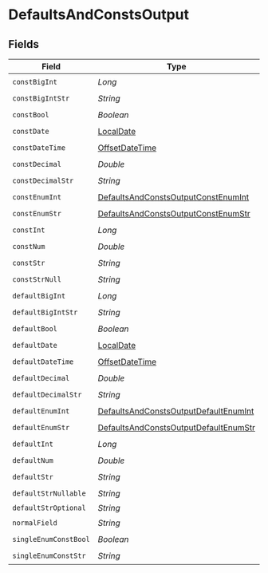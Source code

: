 # DefaultsAndConstsOutput


## Fields

| Field                                                                                                 | Type                                                                                                  | Required                                                                                              | Description                                                                                           |
| ----------------------------------------------------------------------------------------------------- | ----------------------------------------------------------------------------------------------------- | ----------------------------------------------------------------------------------------------------- | ----------------------------------------------------------------------------------------------------- |
| `constBigInt`                                                                                         | *Long*                                                                                                | :heavy_check_mark:                                                                                    | N/A                                                                                                   |
| `constBigIntStr`                                                                                      | *String*                                                                                              | :heavy_check_mark:                                                                                    | N/A                                                                                                   |
| `constBool`                                                                                           | *Boolean*                                                                                             | :heavy_check_mark:                                                                                    | N/A                                                                                                   |
| `constDate`                                                                                           | [LocalDate](https://docs.oracle.com/javase/8/docs/api/java/time/LocalDate.html)                       | :heavy_check_mark:                                                                                    | N/A                                                                                                   |
| `constDateTime`                                                                                       | [OffsetDateTime](https://docs.oracle.com/javase/8/docs/api/java/time/OffsetDateTime.html)             | :heavy_check_mark:                                                                                    | N/A                                                                                                   |
| `constDecimal`                                                                                        | *Double*                                                                                              | :heavy_check_mark:                                                                                    | N/A                                                                                                   |
| `constDecimalStr`                                                                                     | *String*                                                                                              | :heavy_check_mark:                                                                                    | N/A                                                                                                   |
| `constEnumInt`                                                                                        | [DefaultsAndConstsOutputConstEnumInt](../../models/shared/DefaultsAndConstsOutputConstEnumInt.md)     | :heavy_check_mark:                                                                                    | N/A                                                                                                   |
| `constEnumStr`                                                                                        | [DefaultsAndConstsOutputConstEnumStr](../../models/shared/DefaultsAndConstsOutputConstEnumStr.md)     | :heavy_check_mark:                                                                                    | N/A                                                                                                   |
| `constInt`                                                                                            | *Long*                                                                                                | :heavy_check_mark:                                                                                    | N/A                                                                                                   |
| `constNum`                                                                                            | *Double*                                                                                              | :heavy_check_mark:                                                                                    | N/A                                                                                                   |
| `constStr`                                                                                            | *String*                                                                                              | :heavy_check_mark:                                                                                    | N/A                                                                                                   |
| `constStrNull`                                                                                        | *String*                                                                                              | :heavy_check_mark:                                                                                    | N/A                                                                                                   |
| `defaultBigInt`                                                                                       | *Long*                                                                                                | :heavy_check_mark:                                                                                    | N/A                                                                                                   |
| `defaultBigIntStr`                                                                                    | *String*                                                                                              | :heavy_check_mark:                                                                                    | N/A                                                                                                   |
| `defaultBool`                                                                                         | *Boolean*                                                                                             | :heavy_check_mark:                                                                                    | N/A                                                                                                   |
| `defaultDate`                                                                                         | [LocalDate](https://docs.oracle.com/javase/8/docs/api/java/time/LocalDate.html)                       | :heavy_check_mark:                                                                                    | N/A                                                                                                   |
| `defaultDateTime`                                                                                     | [OffsetDateTime](https://docs.oracle.com/javase/8/docs/api/java/time/OffsetDateTime.html)             | :heavy_check_mark:                                                                                    | N/A                                                                                                   |
| `defaultDecimal`                                                                                      | *Double*                                                                                              | :heavy_check_mark:                                                                                    | N/A                                                                                                   |
| `defaultDecimalStr`                                                                                   | *String*                                                                                              | :heavy_check_mark:                                                                                    | N/A                                                                                                   |
| `defaultEnumInt`                                                                                      | [DefaultsAndConstsOutputDefaultEnumInt](../../models/shared/DefaultsAndConstsOutputDefaultEnumInt.md) | :heavy_check_mark:                                                                                    | N/A                                                                                                   |
| `defaultEnumStr`                                                                                      | [DefaultsAndConstsOutputDefaultEnumStr](../../models/shared/DefaultsAndConstsOutputDefaultEnumStr.md) | :heavy_check_mark:                                                                                    | N/A                                                                                                   |
| `defaultInt`                                                                                          | *Long*                                                                                                | :heavy_check_mark:                                                                                    | N/A                                                                                                   |
| `defaultNum`                                                                                          | *Double*                                                                                              | :heavy_check_mark:                                                                                    | N/A                                                                                                   |
| `defaultStr`                                                                                          | *String*                                                                                              | :heavy_check_mark:                                                                                    | N/A                                                                                                   |
| `defaultStrNullable`                                                                                  | *String*                                                                                              | :heavy_check_mark:                                                                                    | N/A                                                                                                   |
| `defaultStrOptional`                                                                                  | *String*                                                                                              | :heavy_minus_sign:                                                                                    | N/A                                                                                                   |
| `normalField`                                                                                         | *String*                                                                                              | :heavy_check_mark:                                                                                    | N/A                                                                                                   |
| `singleEnumConstBool`                                                                                 | *Boolean*                                                                                             | :heavy_check_mark:                                                                                    | N/A                                                                                                   |
| `singleEnumConstStr`                                                                                  | *String*                                                                                              | :heavy_check_mark:                                                                                    | N/A                                                                                                   |